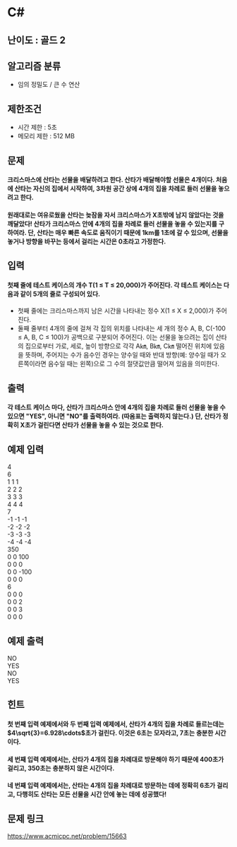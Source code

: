 # C#

## 난이도 : 골드 2

## 알고리즘 분류
  - 임의 정밀도 / 큰 수 연산

## 제한조건
  - 시간 제한 : 5초
  - 메모리 제한 : 512 MB

## 문제
#### 크리스마스에 산타는 선물을 배달하려고 한다. 산타가 배달해야할 선물은 4개이다. 처음에 산타는 자신의 집에서 시작하여, 3차원 공간 상에 4개의 집을 차례로 들러 선물을 놓으려고 한다.
#### 원래대로는 여유로웠을 산타는 늦잠을 자서 크리스마스가 X초밖에 남지 않았다는 것을 깨달았다! 산타가 크리스마스 안에 4개의 집을 차례로 들러 선물을 놓을 수 있는지를 구하여라. 단, 산타는 매우 빠른 속도로 움직이기 때문에 1km를 1초에 갈 수 있으며, 선물을 놓거나 방향을 바꾸는 등에서 걸리는 시간은 0초라고 가정한다.

## 입력
#### 첫째 줄에 테스트 케이스의 개수 T(1 ≤ T ≤ 20,000)가 주어진다. 각 테스트 케이스는 다음과 같이 5개의 줄로 구성되어 있다.
  - 첫째 줄에는 크리스마스까지 남은 시간을 나타내는 정수 X(1 ≤ X ≤ 2,000)가 주어진다.
  - 둘째 줄부터 4개의 줄에 걸쳐 각 집의 위치를 나타내는 세 개의 정수 A, B, C(-100 ≤ A, B, C ≤ 100)가 공백으로 구분되어 주어진다. 이는 선물을 놓으려는 집이 산타의 집으로부터 가로, 세로, 높이 방향으로 각각 A㎞, B㎞, C㎞ 떨어진 위치에 있음을 뜻하며, 주어지는 수가 음수인 경우는 양수일 때와 반대 방향(예: 양수일 때가 오른쪽이라면 음수일 때는 왼쪽)으로 그 수의 절댓값만큼 떨어져 있음을 의미한다.

## 출력
#### 각 테스트 케이스 마다, 산타가 크리스마스 안에 4개의 집을 차례로 들러 선물을 놓을 수 있으면 "YES", 아니면 "NO"를 출력하여라. (따옴표는 출력하지 않는다.) 단, 산타가 정확히 X초가 걸린다면 산타가 선물을 놓을 수 있는 것으로 한다.

## 예제 입력
4<br/>
6<br/>
1 1 1<br/>
2 2 2<br/>
3 3 3<br/>
4 4 4<br/>
7<br/>
-1 -1 -1<br/>
-2 -2 -2<br/>
-3 -3 -3<br/>
-4 -4 -4<br/>
350<br/>
0 0 100<br/>
0 0 0<br/>
0 0 -100<br/>
0 0 0<br/>
6<br/>
0 0 0<br/>
0 0 2<br/>
0 0 3<br/>
0 0 0<br/>

## 예제 출력
NO<br/>
YES<br/>
NO<br/>
YES<br/>

## 힌트
#### 첫 번째 입력 예제에서와 두 번째 입력 예제에서, 산타가 4개의 집을 차례로 들르는데는 $4\sqrt{3}=6.928\cdots$초가 걸린다. 이것은 6초는 모자라고, 7초는 충분한 시간이다.
#### 세 번째 입력 예제에서는, 산타가 4개의 집을 차례대로 방문해야 하기 때문에 400초가 걸리고, 350초는 충분하지 않은 시간이다.
#### 네 번째 입력 예제에서는, 산타는 4개의 집을 차례대로 방문하는 데에 정확히 6초가 걸리고, 다행히도 산타는 모든 선물을 시간 안에 놓는 데에 성공했다!

## 문제 링크
https://www.acmicpc.net/problem/15663